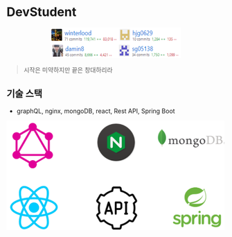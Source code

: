 # DevStudent


<center><img src="/img/contributors.png" width="300" height="70"></center>

> 시작은 미약하지만 끝은 창대하리라

## 기술 스택

- graphQL, nginx, mongoDB, react, Rest API, Spring Boot

![img](./img/stack.PNG)
